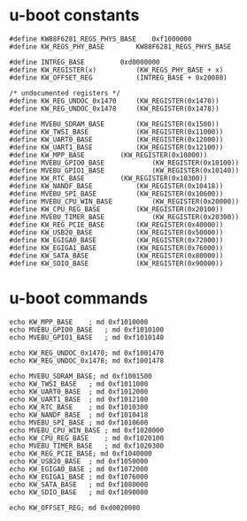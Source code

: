 
# u-boot constants

    #define KW88F6281_REGS_PHYS_BASE	0xf1000000
    #define KW_REGS_PHY_BASE		KW88F6281_REGS_PHYS_BASE

    #define INTREG_BASE			0xd0000000
    #define KW_REGISTER(x)			(KW_REGS_PHY_BASE + x)
    #define KW_OFFSET_REG			(INTREG_BASE + 0x20080)

    /* undocumented registers */
    #define KW_REG_UNDOC_0x1470		(KW_REGISTER(0x1470))
    #define KW_REG_UNDOC_0x1478		(KW_REGISTER(0x1478))

    #define MVEBU_SDRAM_BASE		(KW_REGISTER(0x1500))
    #define KW_TWSI_BASE			(KW_REGISTER(0x11000))
    #define KW_UART0_BASE			(KW_REGISTER(0x12000))
    #define KW_UART1_BASE			(KW_REGISTER(0x12100))
    #define KW_MPP_BASE			(KW_REGISTER(0x10000))
    #define MVEBU_GPIO0_BASE			(KW_REGISTER(0x10100))
    #define MVEBU_GPIO1_BASE			(KW_REGISTER(0x10140))
    #define KW_RTC_BASE			(KW_REGISTER(0x10300))
    #define KW_NANDF_BASE			(KW_REGISTER(0x10418))
    #define MVEBU_SPI_BASE			(KW_REGISTER(0x10600))
    #define MVEBU_CPU_WIN_BASE			(KW_REGISTER(0x20000))
    #define KW_CPU_REG_BASE			(KW_REGISTER(0x20100))
    #define MVEBU_TIMER_BASE			(KW_REGISTER(0x20300))
    #define KW_REG_PCIE_BASE		(KW_REGISTER(0x40000))
    #define KW_USB20_BASE			(KW_REGISTER(0x50000))
    #define KW_EGIGA0_BASE			(KW_REGISTER(0x72000))
    #define KW_EGIGA1_BASE			(KW_REGISTER(0x76000))
    #define KW_SATA_BASE			(KW_REGISTER(0x80000))
    #define KW_SDIO_BASE			(KW_REGISTER(0x90000))

# u-boot commands

    echo KW_MPP_BASE	; md 0xf1010000
    echo MVEBU_GPIO0_BASE	; md 0xf1010100
    echo MVEBU_GPIO1_BASE	; md 0xf1010140

    echo KW_REG_UNDOC_0x1470; md 0xf1001470
    echo KW_REG_UNDOC_0x1478; md 0xf1001478

    echo MVEBU_SDRAM_BASE; md 0xf1001500
    echo KW_TWSI_BASE	; md 0xf1011000
    echo KW_UART0_BASE	; md 0xf1012000
    echo KW_UART1_BASE	; md 0xf1012100
    echo KW_RTC_BASE	; md 0xf1010300
    echo KW_NANDF_BASE	; md 0xf1010418
    echo MVEBU_SPI_BASE	; md 0xf1010600
    echo MVEBU_CPU_WIN_BASE	; md 0xf1020000
    echo KW_CPU_REG_BASE	; md 0xf1020100
    echo MVEBU_TIMER_BASE	; md 0xf1020300
    echo KW_REG_PCIE_BASE; md 0xf1040000
    echo KW_USB20_BASE	; md 0xf1050000
    echo KW_EGIGA0_BASE	; md 0xf1072000
    echo KW_EGIGA1_BASE	; md 0xf1076000
    echo KW_SATA_BASE	; md 0xf1080000
    echo KW_SDIO_BASE	; md 0xf1090000

    echo KW_OFFSET_REG; md 0xd0020080
